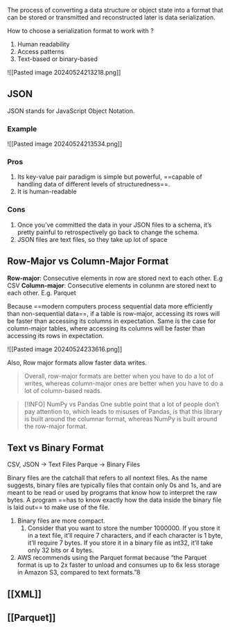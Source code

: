The process of converting a data structure or object state into a format that can be stored or transmitted and reconstructed later is data serialization. 

How to choose a serialization format to work with ?
1. Human readability
2. Access patterns
3. Text-based or binary-based 

![[Pasted image 20240524213218.png]]
## JSON
JSON stands for JavaScript Object Notation. 

### Example
![[Pasted image 20240524213534.png]]

### Pros
1. Its key-value pair paradigm is simple but powerful, ==capable of handling data of different levels of structuredness==.
2. It is human-readable
### Cons
1. Once you’ve committed the data in your JSON files to a schema, it’s pretty painful to retrospectively go back to change the schema.
2. JSON files are text files, so they take up lot of space


## Row-Major vs Column-Major Format

**Row-major**: Consecutive elements in row are stored next to each other. E.g CSV
**Column-major**: Consecutive elements in colunmn are stored next to each other. E.g. Parquet

Because ==modern computers process sequential data more efficiently than non-sequential data==, if a table is row-major, accessing its rows will be faster than accessing its columns in expectation. Same is the case for column-major tables, where accessing its columns will be faster than accessing its rows in expectation.

![[Pasted image 20240524233616.png]]

Also, Row major formats allow faster data writes. 

> Overall, row-major formats are better when you have to do a lot of writes, whereas column-major ones are better when you have to do a lot of column-based reads.


> [!INFO] NumPy vs Pandas
> One subtle point that a lot of people don’t pay attention to, which leads to misuses of Pandas, is that this library is built around the columnar format, whereas NumPy is built around the row-major format.

## Text vs Binary Format
CSV, JSON → Text Files
Parque → Binary Files

Binary files are the catchall that refers to all nontext files. As the name suggests, binary files are typically files that contain only 0s and 1s, and are meant to be read or used by programs that know how to interpret the raw bytes. A program ==has to know exactly how the data inside the binary file is laid out== to make use of the file.

1. Binary files are more compact.
	1. Consider that you want to store the number 1000000. If you store it in a text file, it’ll require 7 characters, and if each character is 1 byte, it’ll require 7 bytes. If you store it in a binary file as int32, it’ll take only 32 bits or 4 bytes.
2. AWS recommends using the Parquet format because “the Parquet format is up to 2x faster to unload and consumes up to 6x less storage in Amazon S3, compared to text formats.”8

## [[XML]]

## [[Parquet]]











